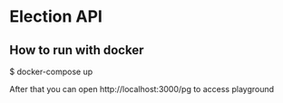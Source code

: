 # Election API

## How to run with docker

$ docker-compose up

After that you can open http://localhost:3000/pg to access playground